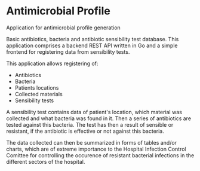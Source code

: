 # Antimicrobial Profile
Application for antimicrobial profile generation

Basic antibiotics, bacteria and antibiotic sensibility test database. This application comprises a backend REST API written in Go and a simple frontend for registering data from sensibility tests.

This application allows registering of:

- Antibiotics
- Bacteria
- Patients locations
- Collected materials
- Sensibility tests

A sensibility test contains data of patient's location, which material was collected and what bacteria was found in it. Then a series of antibiotics are tested against this bacteria. The test has then a result of sensible or resistant, if the antibiotic is effective or not against this bacteria.

The data collected can then be summarized in forms of tables and/or charts, which are of extreme importance to the Hospital Infection Control Comittee for controlling the occurence of resistant bacterial infections in the different sectors of the hospital.